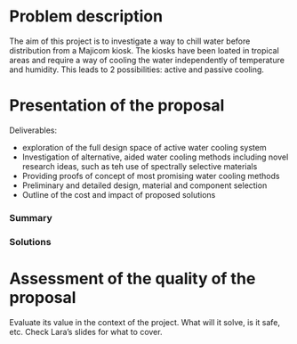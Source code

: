 # Problem description

The aim of this project is to investigate a way to chill water before distribution from a Majicom kiosk. The kiosks have been loated in tropical areas and require a way of cooling the water independently of temperature and humidity. This leads to 2 possibilities: active and passive cooling.

# Presentation of the proposal
Deliverables:

- exploration of the full design space of active water cooling system
- Investigation of alternative, aided water cooling methods including novel research ideas, such as teh use of  spectrally selective materials
- Providing proofs of concept of most promising water cooling methods
- Preliminary and detailed design, material and component selection
- Outline of the cost and impact of proposed solutions



### Summary 



### Solutions 




# Assessment of the quality of the proposal

Evaluate its value in the context of the project. What will it solve, is it safe, etc. Check Lara’s slides for what to cover.


